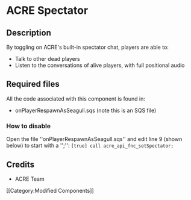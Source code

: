 ACRE Spectator
=======

Description
-----------

By toggling on ACRE's built-in spectator chat, players are able to:

* Talk to other dead players
* Listen to the conversations of alive players, with full positional audio

Required files
--------------

All the code associated with this component is found in:

* onPlayerRespawnAsSeagull.sqs (note this is an SQS file)

### How to disable

Open the file ''onPlayerRespawnAsSeagull.sqs'' and edit line 9 (shown below) to start with a '';'':
 `[true] call acre_api_fnc_setSpectator;`

Credits
-------

* ACRE Team

[[Category:Modified Components]]
